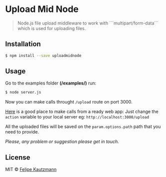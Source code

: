 # Upload Mid Node

> Node.js file upload middleware to work with ´´´multipart/form-data´´´ which is used for uploading files.

## Installation
```sh
$ npm install --save uploadmidnode
```

## Usage
Go to the examples folder **(/examples/)**
run:
``` sh
$ node server.js
```
Now you can make calls throught ```/upload``` route on port 3000.

[Here](http://code.runnable.com/UkmAgT7F3K4tAAAn/uploading-files-with-formidable-for-node-js) is a good place to make calls from a ready web app: 
Just change the ```action``` variable to your local server eg: ```http://localhost:3000/upload```

All the uploaded files will be saved on the ```param.options.path``` path that you need to provide.

*Please, any problem or suggestion please get in touch.*

## License

MIT © [Felipe Kautzmann](http://felipekm.com)
